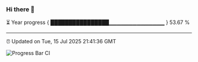 ### Hi there 👋

⏳ Year progress { ████████████████▁▁▁▁▁▁▁▁▁▁▁▁▁▁ } 53.67 %

---

⏰ Updated on Tue, 15 Jul 2025 21:41:36 GMT

![Progress Bar CI](https://github.com/IshwaranRudhara/GIT-ACTION/workflows/Progress%20Bar%20CI/badge.svg)
